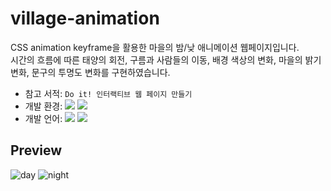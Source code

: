 # village-animation
CSS animation keyframe을 활용한 마을의 밤/낮 애니메이션 웹페이지입니다.<br>
시간의 흐름에 따른 태양의 회전, 구름과 사람들의 이동, 배경 색상의 변화, 마을의 밝기 변화, 문구의 투명도 변화를 구현하였습니다.
- 참고 서적: `Do it! 인터랙티브 웹 페이지 만들기`
- 개발 환경: <img src="https://img.shields.io/badge/Windows-0078D6?style=flat&logo=Windows&logoColor=white"/> <img src="https://img.shields.io/badge/VS_Code-007ACC?style=flat&logo=VisualStudioCode&logoColor=white"/>
- 개발 언어: <img src="https://img.shields.io/badge/HTML5-E34F26?style=flat&logo=HTML5&logoColor=white"/> <img src="https://img.shields.io/badge/CSS3-1572B6?style=flat&logo=CSS3&logoColor=white"/> 

## Preview
![day](https://user-images.githubusercontent.com/60216512/155688885-02484c87-7fa1-47b4-9d47-584c265cfe26.png)
![night](https://user-images.githubusercontent.com/60216512/155688895-1fd8df79-69e9-44a4-9806-dcd124bc2eae.png)
